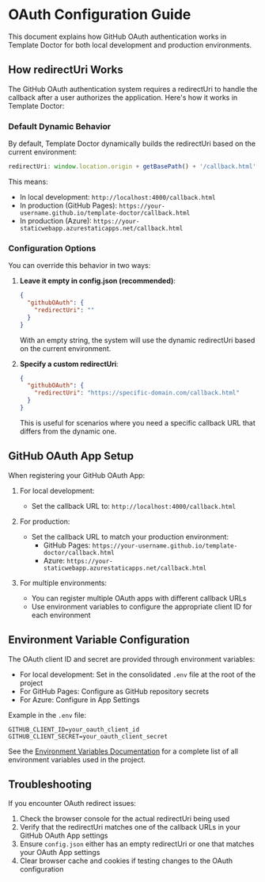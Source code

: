 # OAuth Configuration Guide

This document explains how GitHub OAuth authentication works in Template Doctor for both local development and production environments.

## How redirectUri Works

The GitHub OAuth authentication system requires a redirectUri to handle the callback after a user authorizes the application. Here's how it works in Template Doctor:

### Default Dynamic Behavior

By default, Template Doctor dynamically builds the redirectUri based on the current environment:

```javascript
redirectUri: window.location.origin + getBasePath() + '/callback.html'
```

This means:
- In local development: `http://localhost:4000/callback.html`
- In production (GitHub Pages): `https://your-username.github.io/template-doctor/callback.html`
- In production (Azure): `https://your-staticwebapp.azurestaticapps.net/callback.html`

### Configuration Options

You can override this behavior in two ways:

1. **Leave it empty in config.json (recommended)**: 
   ```json
   {
     "githubOAuth": {
       "redirectUri": ""
     }
   }
   ```
   With an empty string, the system will use the dynamic redirectUri based on the current environment.

2. **Specify a custom redirectUri**:
   ```json
   {
     "githubOAuth": {
       "redirectUri": "https://specific-domain.com/callback.html"
     }
   }
   ```
   This is useful for scenarios where you need a specific callback URL that differs from the dynamic one.

## GitHub OAuth App Setup

When registering your GitHub OAuth App:

1. For local development:
   - Set the callback URL to: `http://localhost:4000/callback.html`

2. For production:
   - Set the callback URL to match your production environment:
     - GitHub Pages: `https://your-username.github.io/template-doctor/callback.html`
     - Azure: `https://your-staticwebapp.azurestaticapps.net/callback.html`

3. For multiple environments:
   - You can register multiple OAuth apps with different callback URLs
   - Use environment variables to configure the appropriate client ID for each environment

## Environment Variable Configuration

The OAuth client ID and secret are provided through environment variables:

- For local development: Set in the consolidated `.env` file at the root of the project
- For GitHub Pages: Configure as GitHub repository secrets
- For Azure: Configure in App Settings

Example in the `.env` file:
```
GITHUB_CLIENT_ID=your_oauth_client_id
GITHUB_CLIENT_SECRET=your_oauth_client_secret
```

See the [Environment Variables Documentation](./ENVIRONMENT_VARIABLES.md) for a complete list of all environment variables used in the project.

## Troubleshooting

If you encounter OAuth redirect issues:

1. Check the browser console for the actual redirectUri being used
2. Verify that the redirectUri matches one of the callback URLs in your GitHub OAuth App settings
3. Ensure `config.json` either has an empty redirectUri or one that matches your OAuth App settings
4. Clear browser cache and cookies if testing changes to the OAuth configuration